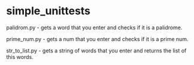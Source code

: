# simple_unittests

palidrom.py - gets a word that you enter and checks if it is a palidrome.

prime_num.py - gets a num that you enter and checks if it is a prime num.

str_to_list.py - gets a string of words that you enter and returns the list of this words.
